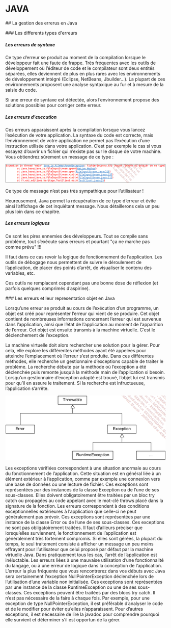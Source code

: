 # JAVA

## La gestion des errerus en Java

### Les differents types d'erreurs

##### Les erreurs de syntaxe

Ce type d’erreur se produit au moment de la compilation lorsque le développeur fait une faute de frappe. Très fréquentes avec les outils de développement où l’éditeur de code et le compilateur sont deux entités séparées, elles deviennent de plus en plus rares avec les environnements de développement intégré (Eclipse, NetBeans, Jbuilder...). La plupart de ces environnements proposent une analyse syntaxique au fur et à mesure de la saisie du code.

Si une erreur de syntaxe est détectée, alors l’environnement propose des solutions possibles pour corriger cette erreur.

##### Les erreurs d'execution

Ces erreurs apparaissent après la compilation lorsque vous lancez l’exécution de votre application. La syntaxe du code est correcte, mais l’environnement de votre application ne permet pas l’exécution d’une instruction utilisée dans votre application. C’est par exemple le cas si vous essayez d’ouvrir un fichier qui n’existe pas sur le disque de votre machine. Vous obtiendrez sûrement un message de ce type :

![Alt text](image-7.png)

Ce type de message n’est pas très sympathique pour l’utilisateur !

Heureusement, Java permet la récupération de ce type d’erreur et évite ainsi l’affichage de cet inquiétant message. Nous détaillerons cela un peu plus loin dans ce chapitre.

##### Les erreurs logiques

Ce sont les pires ennemies des développeurs. Tout se compile sans problème, tout s’exécute sans erreurs et pourtant "ça ne marche pas comme prévu" !!!

Il faut dans ce cas revoir la logique de fonctionnement de l’application. Les outils de débogage nous permettent de suivre le déroulement de l’application, de placer des points d’arrêt, de visualiser le contenu des variables, etc.

Ces outils ne remplacent cependant pas une bonne dose de réflexion (et parfois quelques comprimés d’aspirine).

### Les erreurs et leur representation objet en Java

Lorsqu’une erreur se produit au cours de l’exécution d’un programme, un objet est créé pour représenter l’erreur qui vient de se produire. Cet objet contient de nombreuses informations concernant l’erreur qui est survenue dans l’application, ainsi que l’état de l’application au moment de l’apparition de l’erreur. Cet objet est ensuite transmis à la machine virtuelle. C’est le déclenchement de l’exception.

La machine virtuelle doit alors rechercher une solution pour la gérer. Pour cela, elle explore les différentes méthodes ayant été appelées pour atteindre l’emplacement où l’erreur s’est produite. Dans ces différentes méthodes, elle recherche un gestionnaire d’exceptions capable de traiter le problème. La recherche débute par la méthode où l’exception a été déclenchée puis remonte jusqu’à la méthode main de l’application si besoin. Lorsqu’un gestionnaire d’exception adapté est trouvé, l’objet lui est transmis pour qu’il en assure le traitement. Si la recherche est infructueuse, l’application s’arrête.

![Alt text](image-8.png)

Les exceptions vérifiées correspondent à une situation anormale au cours du fonctionnement de l’application. Cette situation est en général liée à un élément extérieur à l’application, comme par exemple une connexion vers une base de données ou une lecture de fichier. Ces exceptions sont représentées par des instances de la classe Exception ou de l’une de ses sous-classes. Elles doivent obligatoirement être traitées par un bloc try catch ou propagées au code appelant avec le mot-clé throws placé dans la signature de la fonction.
Les erreurs correspondent à des conditions exceptionnelles extérieures à l’application que celle-ci ne peut généralement pas prévoir. Ces exceptions sont représentées par une instance de la classe Error ou de l’une de ses sous-classes. Ces exceptions ne sont pas obligatoirement traitées. Il faut d’ailleurs préciser que lorsqu’elles surviennent, le fonctionnement de l’application est généralement très fortement compromis. Si elles sont gérées, la plupart du temps, le seul traitement consiste à afficher un message un peu moins effrayant pour l’utilisateur que celui proposé par défaut par la machine virtuelle Java. Dans pratiquement tous les cas, l’arrêt de l’application est inéluctable.
Les erreurs liées à une mauvaise utilisation d’une fonctionnalité du langage, ou à une erreur de logique dans la conception de l’application. L’erreur la plus fréquente que vous rencontrerez dans vos débuts avec Java sera certainement l’exception NullPointerException déclenchée lors de l’utilisation d’une variable non initialisée. Ces exceptions sont représentées par une instance de la classe RuntimeException ou une de ses sous-classes. Ces exceptions peuvent être traitées par des blocs try catch. Il n’est pas nécessaire de la faire à chaque fois. Par exemple, pour une exception de type NullPointerException, il est préférable d’analyser le code et de le modifier pour éviter qu’elles n’apparaissent. Pour d’autres exceptions, il est nécessaire de lire la javadoc pour comprendre pourquoi elle survient et déterminer s’il est opportun de la gérer.
